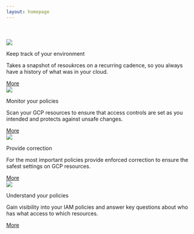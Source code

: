 ```yaml
---
layout: homepage
---
```

<div class="container">
  <div class="row" style="margin-bottom: 50px; margin-top: 50px;">
    <div class="col-md-12 center-block clearfix" style="float: none">
      <div class="col-md-3">
        <div class="panel panel-primary">
          <div class="panel-heading">
            <img src="{{ site.baseurl }}/images/icons/visibility.svg" class="img-fluid">
          </div>
          <div class="panel-body">
            <p class="text-primary">Keep track of your environment</p>
            <p>
              Takes a snapshot of resoukrces on a recurring cadence, so you always have a history of what was in your cloud.
            </p>
            <a class="btn btn-link" href="{{ site.baseurl }}/about/index.html">More</a>
          </div>
        </div>  
      </div>
      <div class="col-md-3">
        <div class="panel panel-primary">
          <div class="panel-heading">
            <img src="{{ site.baseurl }}/images/icons/detect.svg" class="img-fluid">
          </div>
          <div class="panel-body">
            <p class="text-primary">Monitor your policies</p>
            <p>
              Scan your GCP resources to ensure that access controls are set as you intended and protects against unsafe changes. 
            </p>
            <a class="btn btn-link" href="{{ site.baseurl }}/about/index.html">More</a>
          </div>
        </div>  
      </div>
      <div class="col-md-3">
        <div class="panel panel-primary">
          <div class="panel-heading">
            <img src="{{ site.baseurl }}/images/icons/enforce.svg" class="img-fluid">
          </div>
          <div class="panel-body">
            <p class="text-primary">Provide correction</p>
            <p>
              For the most important policies provide enforced correction to ensure the safest settings on GCP resources.
            </p>
            <a class="btn btn-link" href="{{ site.baseurl }}/about/index.html">More</a>
          </div>
        </div>  
      </div>
      <div class="col-md-3">
        <div class="panel panel-primary">
          <div class="panel-heading">
            <img src="{{ site.baseurl }}/images/icons/explain.svg" class="img-fluid">
          </div>
          <div class="panel-body">
            <p class="text-primary">Understand your policies</p>
            <p>
              Gain visibility into your IAM policies and answer key questions about who has what access to which resources.
            </p>
            <a class="btn btn-link" href="{{ site.baseurl }}/about/index.html">More</a>
          </div>
        </div>  
      </div>
    </div>
  </div>
</div>
